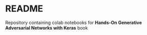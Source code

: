 # README 
Repository containing colab notebooks for __Hands-On Generative Adversarial Networks with Keras__ book

